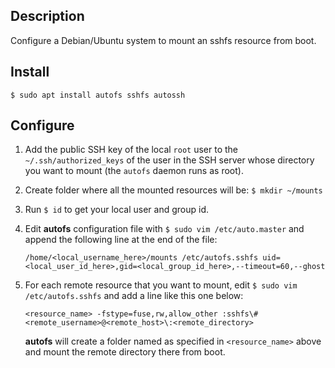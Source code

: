 Description
-----------

Configure a Debian/Ubuntu system to mount an sshfs resource from boot.


Install
-------
```
$ sudo apt install autofs sshfs autossh
```

Configure
---------

1. Add the public SSH key of the local `root` user to the `~/.ssh/authorized_keys` of the user in the SSH server whose directory you want to mount (the `autofs` daemon runs as root).

2. Create folder where all the mounted resources will be: `$ mkdir ~/mounts`

3. Run `$ id` to get your local user and group id. 

4. Edit **autofs** configuration file with `$ sudo vim /etc/auto.master` and append the following line at the end of the file:

   ```
   /home/<local_username_here>/mounts /etc/autofs.sshfs uid=<local_user_id_here>,gid=<local_group_id_here>,--timeout=60,--ghost
   ```

5. For each remote resource that you want to mount, edit `$ sudo vim /etc/autofs.sshfs` and add a line like this one below:

   ```
   <resource_name> -fstype=fuse,rw,allow_other :sshfs\#<remote_username>@<remote_host>\:<remote_directory>
   ```

   **autofs** will create a folder named as specified in `<resource_name>` above and mount the remote directory there from boot.
